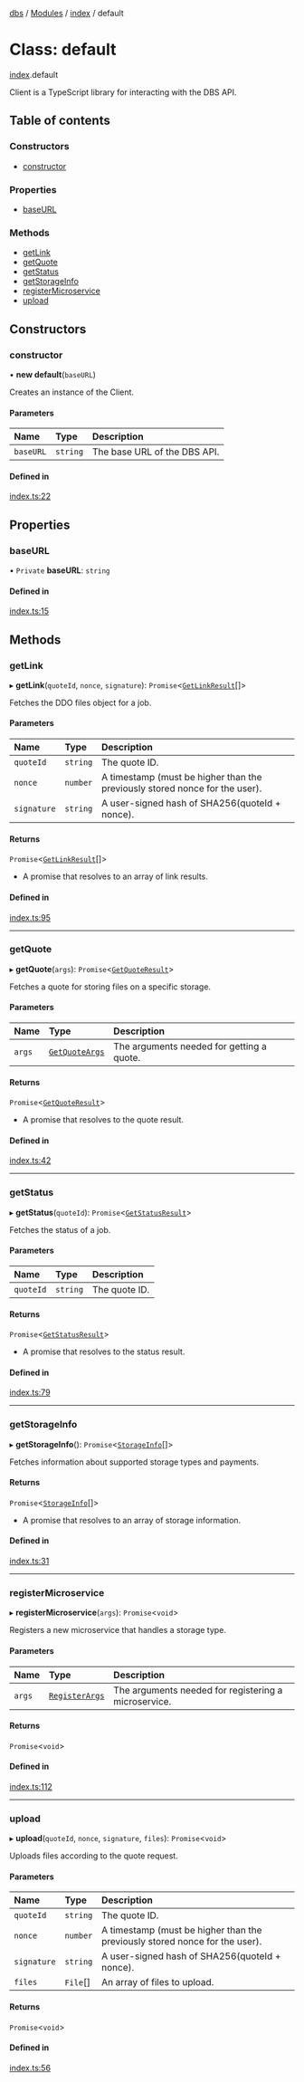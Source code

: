 [dbs](../README.md) / [Modules](../modules.md) / [index](../modules/index.md) / default

# Class: default

[index](../modules/index.md).default

Client is a TypeScript library for interacting with the DBS API.

## Table of contents

### Constructors

- [constructor](index.default.md#constructor)

### Properties

- [baseURL](index.default.md#baseurl)

### Methods

- [getLink](index.default.md#getlink)
- [getQuote](index.default.md#getquote)
- [getStatus](index.default.md#getstatus)
- [getStorageInfo](index.default.md#getstorageinfo)
- [registerMicroservice](index.default.md#registermicroservice)
- [upload](index.default.md#upload)

## Constructors

### constructor

• **new default**(`baseURL`)

Creates an instance of the Client.

#### Parameters

| Name      | Type     | Description                  |
| :-------- | :------- | :--------------------------- |
| `baseURL` | `string` | The base URL of the DBS API. |

#### Defined in

[index.ts:22](https://github.com/oceanprotocol/dbs.js/blob/5c4c168/src/index.ts#L22)

## Properties

### baseURL

• `Private` **baseURL**: `string`

#### Defined in

[index.ts:15](https://github.com/oceanprotocol/dbs.js/blob/5c4c168/src/index.ts#L15)

## Methods

### getLink

▸ **getLink**(`quoteId`, `nonce`, `signature`): `Promise`<[`GetLinkResult`](../interfaces/types.GetLinkResult.md)[]\>

Fetches the DDO files object for a job.

#### Parameters

| Name        | Type     | Description                                                                 |
| :---------- | :------- | :-------------------------------------------------------------------------- |
| `quoteId`   | `string` | The quote ID.                                                               |
| `nonce`     | `number` | A timestamp (must be higher than the previously stored nonce for the user). |
| `signature` | `string` | A user-signed hash of SHA256(quoteId + nonce).                              |

#### Returns

`Promise`<[`GetLinkResult`](../interfaces/types.GetLinkResult.md)[]\>

- A promise that resolves to an array of link results.

#### Defined in

[index.ts:95](https://github.com/oceanprotocol/dbs.js/blob/5c4c168/src/index.ts#L95)

---

### getQuote

▸ **getQuote**(`args`): `Promise`<[`GetQuoteResult`](../interfaces/types.GetQuoteResult.md)\>

Fetches a quote for storing files on a specific storage.

#### Parameters

| Name   | Type                                                  | Description                               |
| :----- | :---------------------------------------------------- | :---------------------------------------- |
| `args` | [`GetQuoteArgs`](../interfaces/types.GetQuoteArgs.md) | The arguments needed for getting a quote. |

#### Returns

`Promise`<[`GetQuoteResult`](../interfaces/types.GetQuoteResult.md)\>

- A promise that resolves to the quote result.

#### Defined in

[index.ts:42](https://github.com/oceanprotocol/dbs.js/blob/5c4c168/src/index.ts#L42)

---

### getStatus

▸ **getStatus**(`quoteId`): `Promise`<[`GetStatusResult`](../interfaces/types.GetStatusResult.md)\>

Fetches the status of a job.

#### Parameters

| Name      | Type     | Description   |
| :-------- | :------- | :------------ |
| `quoteId` | `string` | The quote ID. |

#### Returns

`Promise`<[`GetStatusResult`](../interfaces/types.GetStatusResult.md)\>

- A promise that resolves to the status result.

#### Defined in

[index.ts:79](https://github.com/oceanprotocol/dbs.js/blob/5c4c168/src/index.ts#L79)

---

### getStorageInfo

▸ **getStorageInfo**(): `Promise`<[`StorageInfo`](../interfaces/types.StorageInfo.md)[]\>

Fetches information about supported storage types and payments.

#### Returns

`Promise`<[`StorageInfo`](../interfaces/types.StorageInfo.md)[]\>

- A promise that resolves to an array of storage information.

#### Defined in

[index.ts:31](https://github.com/oceanprotocol/dbs.js/blob/5c4c168/src/index.ts#L31)

---

### registerMicroservice

▸ **registerMicroservice**(`args`): `Promise`<`void`\>

Registers a new microservice that handles a storage type.

#### Parameters

| Name   | Type                                                  | Description                                          |
| :----- | :---------------------------------------------------- | :--------------------------------------------------- |
| `args` | [`RegisterArgs`](../interfaces/types.RegisterArgs.md) | The arguments needed for registering a microservice. |

#### Returns

`Promise`<`void`\>

#### Defined in

[index.ts:112](https://github.com/oceanprotocol/dbs.js/blob/5c4c168/src/index.ts#L112)

---

### upload

▸ **upload**(`quoteId`, `nonce`, `signature`, `files`): `Promise`<`void`\>

Uploads files according to the quote request.

#### Parameters

| Name        | Type     | Description                                                                 |
| :---------- | :------- | :-------------------------------------------------------------------------- |
| `quoteId`   | `string` | The quote ID.                                                               |
| `nonce`     | `number` | A timestamp (must be higher than the previously stored nonce for the user). |
| `signature` | `string` | A user-signed hash of SHA256(quoteId + nonce).                              |
| `files`     | `File`[] | An array of files to upload.                                                |

#### Returns

`Promise`<`void`\>

#### Defined in

[index.ts:56](https://github.com/oceanprotocol/dbs.js/blob/5c4c168/src/index.ts#L56)
